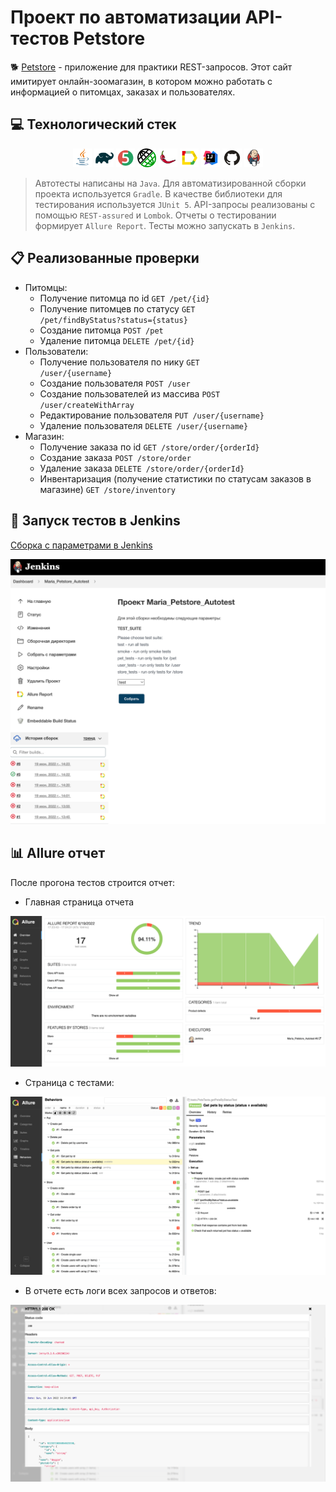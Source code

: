 # Проект по автоматизации API-тестов Petstore


:dog2: <a href="https://petstore.swagger.io/">Petstore</a> - приложение для практики REST-запросов. Этот сайт имитирует онлайн-зоомагазин, в котором можно работать с информацией о питомцах, заказах и пользователях.

## :computer: Технологический стек
<p align="center">
<img width="6%" title="Java" src="Images/Logos/Java.svg">
<img width="6%" title="Gradle" src="Images/Logos/Gradle.svg">
<img width="6%" title="JUnit5" src="Images/Logos/JUnit5.svg">
<img width="6%" title="REST-assured" src="Images/Logos/Rest-assured.png">
<img width="6%" title="Lombok" src="Images/Logos/Lombok.png">
<img width="6%" title="Allure Report" src="Images/Logos/Allure_Report.svg">
<img width="6%" title="IntelliJ IDEA" src="Images/Logos/Intelij_IDEA.svg">
<img width="6%" title="GitHub" src="Images/Logos/GitHub.svg">
<img width="6%" title="Jenkins" src="Images/Logos/Jenkins.svg">
</p>

> Автотесты написаны на <code>Java</code>. 
> Для автоматизированной сборки проекта используется <code>Gradle</code>.
> В качестве библиотеки для тестирования используется <code>JUnit 5</code>.
> API-запросы реализованы с помощью <code>REST-assured</code> и <code>Lombok</code>.
> Отчеты о тестировании формирует <code>Allure Report</code>.
> Тесты можно запускать в <code>Jenkins</code>.

## :clipboard: Реализованные проверки
- Питомцы:
  - Получение питомца по id <code>GET /pet/{id}</code>
  - Получение питомцев по статусу <code>GET /pet/findByStatus?status={status}</code>
  - Создание питомца <code>POST /pet</code>
  - Удаление питомца <code>DELETE /pet/{id}</code>
- Пользователи:
  - Получение пользователя по нику <code>GET /user/{username}</code>
  - Создание пользователя <code>POST /user</code>
  - Создание пользователей из массива <code>POST /user/createWithArray</code>
  - Редактирование пользователя <code>PUT /user/{username}</code>
  - Удаление пользователя <code>DELETE /user/{username}</code>
- Магазин:
  - Получение заказа по id <code>GET /store/order/{orderId}</code>
  - Создание заказа <code>POST /store/order</code>
  - Удаление заказа <code>DELETE /store/order/{orderId}</code>
  - Инвентаризация (получение статистики по статусам заказов в магазине) <code>GET /store/inventory</code>

## :robot: Запуск тестов в Jenkins
<a target="_blank" href="https://jenkins.autotests.cloud/job/Maria_Petstore_Autotest/">Сборка с параметрами в Jenkins</a>
<p align="center">
<img title="Jenkins Job Run with parameters" src="Images/Screenshots/Jenkins.png">
</p>

## :bar_chart: Allure отчет
После прогона тестов строится отчет:
- Главная страница отчета
<p align="center">
<img title="Allure Overview Dashboard" src="Images/Screenshots/AllureOverview.png">
</p>

- Страница с тестами:
<p align="center">
<img title="Allure Test Page" src="Images/Screenshots/AllureTests.png">
</p>

- В отчете есть логи всех запросов и ответов:
<p align="center">
<img title="Allure Test Page" src="Images/Screenshots/AllureLog.png">
</p>
